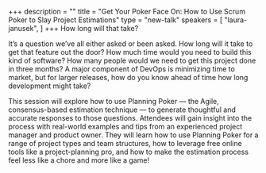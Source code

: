 +++
description = ""
title = "Get Your Poker Face On: How to Use Scrum Poker to Slay Project Estimations"
type = "new-talk"
speakers = [
        "laura-janusek",
]
+++
How long will that take?

It’s a question we’ve all either asked or been asked. How long will it take to get that feature out the door? How much time would you need to build this kind of software? How many people would we need to get this project done in three months? A major component of DevOps is minimizing time to market, but for larger releases, how do you know ahead of time how long development might take?

This session will explore how to use Planning Poker — the Agile, consensus-based estimation technique — to generate thoughtful and accurate responses to those questions. Attendees will gain insight into the process with real-world examples and tips from an experienced project manager and product owner. They will learn how to use Planning Poker for a range of project types and team structures, how to leverage free online tools like a project-planning pro, and how to make the estimation process feel less like a chore and more like a game!